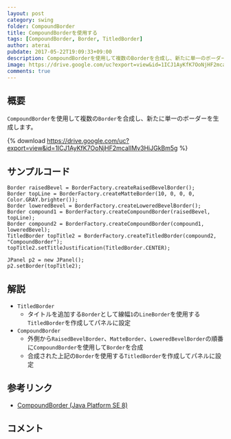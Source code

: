 ```yaml
---
layout: post
category: swing
folder: CompoundBorder
title: CompoundBorderを使用する
tags: [CompoundBorder, Border, TitledBorder]
author: aterai
pubdate: 2017-05-22T19:09:33+09:00
description: CompoundBorderを使用して複数のBorderを合成し、新たに単一のボーダーを生成します。
image: https://drive.google.com/uc?export=view&id=1ICJ1AyKfK7OoNjHF2mcaIlMv3HiJGkBm5g
comments: true
---
```

## 概要
`CompoundBorder`を使用して複数の`Border`を合成し、新たに単一のボーダーを生成します。

{% download https://drive.google.com/uc?export=view&id=1ICJ1AyKfK7OoNjHF2mcaIlMv3HiJGkBm5g %}

## サンプルコード
<pre class="prettyprint"><code>Border raisedBevel = BorderFactory.createRaisedBevelBorder();
Border topLine = BorderFactory.createMatteBorder(10, 0, 0, 0, Color.GRAY.brighter());
Border loweredBevel = BorderFactory.createLoweredBevelBorder();
Border compound1 = BorderFactory.createCompoundBorder(raisedBevel, topLine);
Border compound2 = BorderFactory.createCompoundBorder(compound1, loweredBevel);
TitledBorder topTitle2 = BorderFactory.createTitledBorder(compound2, "CompoundBorder");
topTitle2.setTitleJustification(TitledBorder.CENTER);

JPanel p2 = new JPanel();
p2.setBorder(topTitle2);
</code></pre>

## 解説
- `TitledBorder`
    - タイトルを追加する`Border`として線幅`1`の`LineBorder`を使用する`TitledBorder`を作成してパネルに設定
- `CompoundBorder`
    - 外側から`RaisedBevelBorder`、`MatteBorder`、`LoweredBevelBorder`の順番に`CompoundBorder`を使用して`Border`を合成
    - 合成された上記の`Border`を使用する`TitledBorder`を作成してパネルに設定

<!-- dummy comment line for breaking list -->

## 参考リンク
- [CompoundBorder (Java Platform SE 8)](https://docs.oracle.com/javase/jp/8/docs/api/javax/swing/border/CompoundBorder.html)

<!-- dummy comment line for breaking list -->

## コメント
